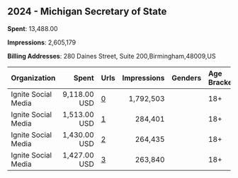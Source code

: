 ## 2024 - Michigan Secretary of State 
**Spent**: 13,488.00

**Impressions**: 2,605,179

**Billing Addresses**: 280 Daines Street, Suite 200,Birmingham,48009,US

|Organization|Spent|Urls|Impressions|Genders|Age Brackets|Country Codes|
|:---|---:|:---|---:|:---|:---|:---|
|Ignite Social Media|9,118.00 USD|[0](https://www.snap.com/political-ads/asset/8785dd8895d0a8241c4ce4542664d6ccd082a5d672fefeeb79b49e59f62d6ac9?mediaType=mp4)|1,792,503||18+|united states|
|Ignite Social Media|1,513.00 USD|[1](https://www.snap.com/political-ads/asset/e341bba120a6626f79f0135b08f32aa2d164df22bf0447ee8f4168c03d05aab8?mediaType=mp4)|284,401||18+|united states|
|Ignite Social Media|1,430.00 USD|[2](https://www.snap.com/political-ads/asset/149cb247c1af9253bc209ca3beac741618a0904f4adc8e4b21f309feff2a8a6a?mediaType=mov)|264,435||18+|united states|
|Ignite Social Media|1,427.00 USD|[3](https://www.snap.com/political-ads/asset/5bce77cb662fef7549756605acaf9d9defa9c5861b30fa820cb3bd127a4d6fd3?mediaType=mov)|263,840||18+|united states|
